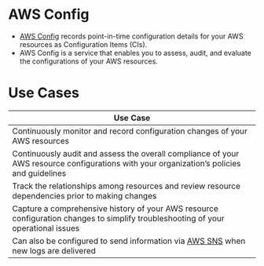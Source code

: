 
# AWS Config
- [AWS Config](https://aws.amazon.com/config/) records point-in-time configuration details for your AWS resources as Configuration Items (CIs).
- AWS Config is a service that enables you to assess, audit, and evaluate the configurations of your AWS resources. 

# Use Cases

| Use Case                                                                                                                                  |
|-------------------------------------------------------------------------------------------------------------------------------------------|
| Continuously monitor and record configuration changes of your AWS resources                                                               |
| Continuously audit and assess the overall compliance of your AWS resource configurations with your organization’s policies and guidelines |
| Track the relationships among resources and review resource dependencies prior to making changes                                          |
| Capture a comprehensive history of your AWS resource configuration changes to simplify troubleshooting of your operational issues         |
| Can also be configured to send information via [AWS SNS](../../5_MessageBrokerServices/AmazonSNS.md) when new logs are delivered          |
